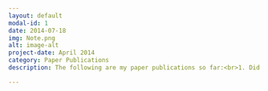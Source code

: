 ```yaml
---
layout: default
modal-id: 1
date: 2014-07-18
img: Note.png
alt: image-alt
project-date: April 2014
category: Paper Publications
description: The following are my paper publications so far:<br>1. Did you really hack a nuclear power plant? An industrial control mobile honeypot - <a href="https://www.researchgate.net/profile/Emmanouil_Vasilomanolakis/publication/287800368_Did_you_really_hack_a_nuclear_power_plant_An_industrial_control_mobile_honeypot/links/5679562a08aeaf87ed8b051f.pdf">Paper Link</a>

---
```

